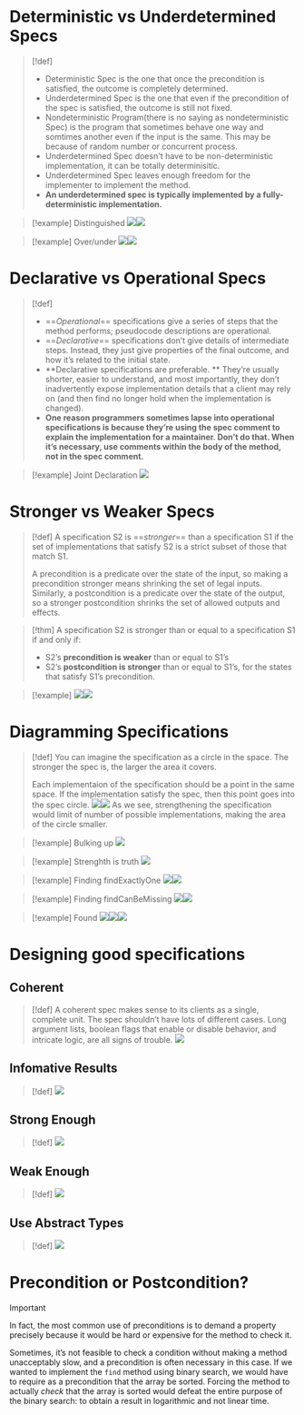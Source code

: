 # Deterministic vs Underdetermined Specs
> [!def]
> - Deterministic Spec is the one that once the precondition is satisfied, the outcome is completely determined.
> - Underdetermined Spec is the one that even if the precondition of the spec is satisfied, the outcome is still not fixed.
> - Nondeterministic Program(there is no saying as nondeterministic Spec) is the program that sometimes behave one way and somtimes another even if the input is the same. This may be because of random number or concurrent process.
> - Underdetermined Spec doesn't have to be non-deterministic implementation, it can be totally determinisitic.
> - Underdetermined Spec leaves enough freedom for the implementer to implement the method.
> - **An underdetermined spec is typically implemented by a fully-deterministic implementation.**

> [!example] Distinguished 
> ![](5_Designing_Specifications.assets/image-20240119103403973.png)![](5_Designing_Specifications.assets/image-20240119103420630.png)

> [!example] Over/under
> ![](5_Designing_Specifications.assets/image-20240119103530488.png)![](5_Designing_Specifications.assets/image-20240119103536918.png)



# Declarative vs Operational Specs
> [!def]
> - ==_Operational_== specifications give a series of steps that the method performs; pseudocode descriptions are operational. 
> - ==_Declarative_== specifications don’t give details of intermediate steps. Instead, they just give properties of the final outcome, and how it’s related to the initial state.
> - **Declarative specifications are preferable. ** They’re usually shorter, easier to understand, and most importantly, they don’t inadvertently expose implementation details that a client may rely on (and then find no longer hold when the implementation is changed).
> - **One reason programmers sometimes lapse into operational specifications is because they’re using the spec comment to explain the implementation for a maintainer. Don’t do that. When it’s necessary, use comments within the body of the method, not in the spec comment.**

> [!example] Joint Declaration
> ![](5_Designing_Specifications.assets/image-20240119104638987.png)


# Stronger vs Weaker Specs
> [!def]
> A specification S2 is ==_stronger_== than a specification S1 if the set of implementations that satisfy S2 is a strict subset of those that match S1.
> 
> A precondition is a predicate over the state of the input, so making a precondition stronger means shrinking the set of legal inputs. Similarly, a postcondition is a predicate over the state of the output, so a stronger postcondition shrinks the set of allowed outputs and effects.


> [!thm]
> A specification S2 is stronger than or equal to a specification S1 if and only if:
> - S2’s **precondition is weaker** than or equal to S1’s
> - S2’s **postcondition is stronger** than or equal to S1’s, for the states that satisfy S1’s precondition.

> [!example]
> ![](5_Designing_Specifications.assets/image-20240119110035821.png)![](5_Designing_Specifications.assets/image-20240119110113200.png)



# Diagramming Specifications
> [!def]
> You can imagine the specification as a circle in the space. The stronger the spec is, the larger the area it covers.
> 
> Each implementaion of the specification should be a point in the same space. If the implementation satisfy the spec, then this point goes into the spec circle.
> ![](5_Designing_Specifications.assets/image-20240119110746290.png)![](5_Designing_Specifications.assets/image-20240119110751597.png)
> As we see, strengthening the specification would limit of number of possible implementations, making the area of the circle smaller.

> [!example] Bulking up
> ![](5_Designing_Specifications.assets/image-20240119111038746.png)

> [!example] Strenghth is truth
> ![](5_Designing_Specifications.assets/image-20240119111149053.png)

> [!example] Finding findExactlyOne
> ![](5_Designing_Specifications.assets/image-20240119111412571.png)![](5_Designing_Specifications.assets/image-20240119111419270.png)

> [!example] Finding findCanBeMissing
> ![](5_Designing_Specifications.assets/image-20240119111452458.png)![](5_Designing_Specifications.assets/image-20240119111547649.png)

> [!example] Found
> ![](5_Designing_Specifications.assets/image-20240119111726561.png)![](5_Designing_Specifications.assets/image-20240119111743406.png)![](5_Designing_Specifications.assets/image-20240119111748870.png)


# Designing good specifications
## Coherent
> [!def]
> A coherent spec makes sense to its clients as a single, complete unit. The spec shouldn’t have lots of different cases. Long argument lists, boolean flags that enable or disable behavior, and intricate logic, are all signs of trouble.
> ![](5_Designing_Specifications.assets/image-20240119113021442.png)


## Infomative Results
> [!def]
> ![](5_Designing_Specifications.assets/image-20240119113039000.png)


## Strong Enough
> [!def]
> ![](5_Designing_Specifications.assets/image-20240119113127612.png)



## Weak Enough
> [!def]
> ![](5_Designing_Specifications.assets/image-20240119113134602.png)



## Use Abstract Types
> [!def]
> ![](5_Designing_Specifications.assets/image-20240119113157093.png)



# Precondition or Postcondition?
> [!important]
> In fact, the most common use of preconditions is to demand a property precisely because it would be hard or expensive for the method to check it.
> 
> Sometimes, it’s not feasible to check a condition without making a method unacceptably slow, and a precondition is often necessary in this case. If we wanted to implement the `find` method using binary search, we would have to require as a precondition that the array be sorted. Forcing the method to actually _check_ that the array is sorted would defeat the entire purpose of the binary search: to obtain a result in logarithmic and not linear time.




